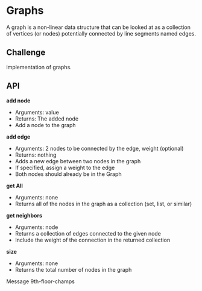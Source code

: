 # Graphs
A graph is a non-linear data structure that can be looked at as a collection of vertices (or nodes) potentially connected by line segments named edges.
## Challenge
implementation of graphs.
## API

**add node**  

- Arguments: value  
- Returns: The added node  
- Add a node to the graph  

**add edge**  

- Arguments: 2 nodes to be connected by the edge, weight (optional)  
- Returns: nothing  
- Adds a new edge between two nodes in the graph  
- If specified, assign a weight to the edge  
- Both nodes should already be in the Graph  

**get All**

- Arguments: none  
- Returns all of the nodes in the graph as a collection (set, list, or similar)  

**get neighbors**  

- Arguments: node  
- Returns a collection of edges connected to the given node  
- Include the weight of the connection in the returned collection  

**size**  

- Arguments: none  
- Returns the total number of nodes in the graph  


Message 9th-floor-champs  